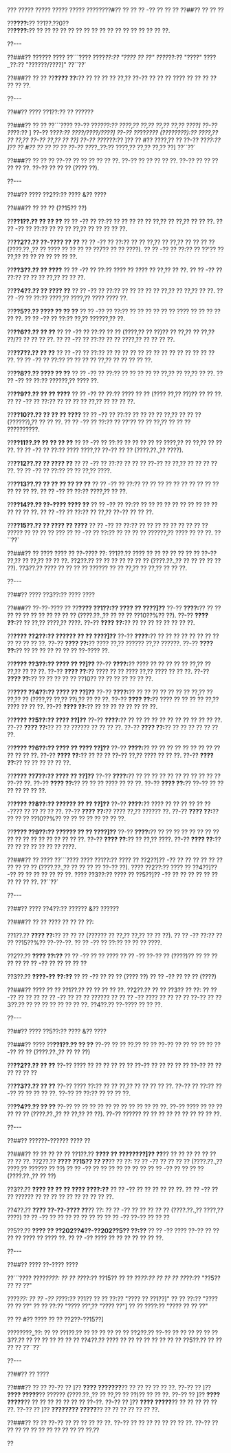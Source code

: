 ??? ????? ????? ????? ????? ????????#?? ?? ?? ?? -?? ?? ?? ??
??##?? ?? ?? ??

??**????:**?? ??1??.??0??  
??**????:**?? ?? ?? ?? ?? ?? ?? ?? ?? ?? ?? ?? ?? ?? ?? ?? ?? ??.

??---

??###?? ?????? ????
??```????
????_??:?? "???? ?? ??"
????_??:?? "????"
????_??:?? "??????/????]"
??``??`

??###?? ?? ??
??**???? ??:**?? ?? ?? ?? ?? ??,?? ??-?? ?? ?? ?? ???? ?? ?? ?? ?? ?? ?? ??.

??---

??##?? ???? ??1??:?? ?? ??????

??###?? ?? ??
??```????
??-?? ??_????:?? ????,?? ??,?? ??,?? ??,?? ????]
??-?? ??_??:?? ]
??-?? ??_??:?? ????/????/????]
??-?? ??_??_???? (????????):?? ????,?? ?? ??,?? ??-?? ??,?? ?? ??]
??-?? ??_????:?? ]?? ?? #?? ????,?? ??
??-?? ??_??:?? ]?? ?? #?? ?? ?? ?? ??
??-?? ??_??_??:?? ????,?? ??,?? ??,?? ??]
??``??`

??###?? ?? ?? ??
??-?? ?? ?? ?? ?? ?? ??.
??-?? ?? ?? ?? ?? ??.
??-?? ?? ?? ?? ?? ?? ??.
??-?? ?? ?? ?? (???? ??).

??---

??##?? ???? ??2??:?? ???? &?? ????

??###?? ?? ?? ?? (??15?? ??)

??**??1??.?? ?? ?? ??**
??  ?? -?? ?? ??:?? ?? ?? ?? ?? ?? ??,?? ?? ??,?? ?? ?? ??.
??  ?? -?? ?? ??:?? ?? ?? ?? ??,?? ?? ?? ?? ?? ??.

??**??2??.?? ??-???? ?? ??**
??  ?? -?? ?? ??:?? ?? ?? ??,?? ?? ??,?? ?? ?? ?? ?? (????.??.,?? ?? ???? ?? ?? ?? ?? ??7?? ?? ?? ????).
??  ?? -?? ?? ??:?? ?? ??'?? ?? ??,?? ?? ?? ?? ?? ?? ?? ??.

??**??3??.?? ?? ????**
??  ?? -?? ?? ??:?? ???? ?? ???? ?? ??,?? ?? ??.
??  ?? -?? ?? ??:?? ?? ?? ?? ??,?? ?? ?? ??.

??**??4??.?? ?? ???? ??**
??  ?? -?? ?? ??:?? ?? ?? ?? ?? ?? ??,?? ?? ??,?? ?? ??.
??  ?? -?? ?? ??:?? ????,?? ????,?? ???? ???? ??.

??**??5??.?? ???? ?? ?? ??**
??  ?? -?? ?? ??:?? ?? ?? ?? ?? ?? ?? ???? ?? ?? ?? ?? ?? ??.
??  ?? -?? ?? ??:?? ??,?? ??????,?? ??.

??**??6??.?? ?? ??**
??  ?? -?? ?? ??:?? ?? ?? (????,?? ?? ??)?? ?? ??,?? ?? ??,?? ??/?? ?? ?? ?? ??.
??  ?? -?? ?? ??:?? ?? ?? ????,?? ?? ?? ?? ??.

??**??7??.?? ?? ??**
??  ?? -?? ?? ??:?? ?? ?? ?? ?? ?? ?? ?? ?? ?? ?? ?? ?? ?? ?? ??.
??  ?? -?? ?? ??:?? ?? ?? ?? ?? ??,?? ?? ?? ?? ?? ??.

??**??8??.?? ???? ?? ??**
??  ?? -?? ?? ??:?? ?? ?? ?? ?? ?? ??,?? ?? ??,?? ?? ??.
??  ?? -?? ?? ??:?? ??????,?? ???? ??.

??**??9??.?? ?? ?? ????**
??  ?? -?? ?? ??:?? ???? ?? ?? (???? ??,?? ??)?? ?? ?? ??.
??  ?? -?? ?? ??:?? ?? ?? ?? ?? ??,?? ?? ?? ?? ??.

??**??10??.?? ?? ?? ?? ????**
??  ?? -?? ?? ??:?? ?? ?? ?? ?? ??,?? ?? ?? ?? (??????),?? ?? ?? ??.
??  ?? -?? ?? ??:?? ?? ??'?? ?? ?? ??,?? ?? ?? ?? ??????????.

??**??11??.?? ?? ?? ?? ??**
??  ?? -?? ?? ??:?? ?? ?? ?? ?? ?? ????,?? ?? ??,?? ?? ?? ??.
??  ?? -?? ?? ??:?? ???? ????,?? ??-?? ?? ?? (????.??.,?? ????).

??**??12??.?? ?? ???? ??**
??  ?? -?? ?? ??:?? ?? ?? ?? ??-?? ?? ??,?? ?? ?? ?? ?? ??.
??  ?? -?? ?? ??:?? ?? ?? ??,?? ????.

??**??13??.?? ?? ?? ?? ?? ?? ??**
??  ?? -?? ?? ??:?? ?? ?? ?? ?? ?? ?? ?? ?? ?? ?? ?? ?? ?? ??.
??  ?? -?? ?? ??:?? ????,?? ?? ??.

??**??14??.?? ??-???? ???? ??**
??  ?? -?? ?? ??:?? ?? ?? ?? ?? ?? ?? ?? ?? ?? ?? ?? ?? ?? ??.
??  ?? -?? ?? ??:?? ?? ??,?? ??-?? ?? ?? ??.

??**??15??.?? ?? ???? ?? ????**
??  ?? -?? ?? ??:?? ?? ?? ?? ?? ?? ?? ?? ?? ?? ????? ?? ?? ?? ?? ???
??  ?? -?? ?? ??:?? ?? ?? ?? ?? ??????,?? ???? ?? ?? ??.
??``??`

??###?? ?? ????
???? ?? ??-???? ??:
??1??.?? ???? ?? ?? ?? ?? ?? ?? ?? ??-?? ??,?? ?? ??,?? ?? ?? ??.
??2??.?? ?? ?? ?? ?? ?? ?? ?? (????.??.,?? ?? ?? ?? ?? ?? ??).
??3??.?? ???? ?? ?? ?? ?? ?????? ?? ?? ??,?? ?? ??,?? ?? ?? ??.

??---

??##?? ???? ??3??:?? ???? ????

??###?? ??-??-???? ??
??**???? ??1??:?? ???? ?? ????]??**
??-?? **????:**?? ?? ?? ?? ?? ?? ?? ?? ?? ?? ?? ?? (????.??.,?? ?? ?? ?? ??10??%?? ??).
??-?? **???? ??:**?? ?? ??,?? ????,?? ????.
??-?? **???? ??:**?? ?? ?? ?? ?? ?? ?? ?? ??.

??**???? ??2??:?? ?????? ?? ?? ????]??**
??-?? **????:**?? ?? ?? ?? ?? ?? ?? ?? ?? ?? ?? ?? ?? ??.
??-?? **???? ??:**?? ???? ??,?? ?????? ??,?? ??????.
??-?? **???? ??:**?? ?? ?? ?? ?? ?? ?? ?? ??-???? ??.

??**???? ??3??:?? ???? ?? ??]??**
??-?? **????:**?? ???? ?? ?? ?? ?? ?? ??,?? ?? ??,?? ?? ?? ??.
??-?? **???? ??:**?? ???? ?? ?? ???? ??,?? ???? ?? ?? ??.
??-?? **???? ??:**?? ?? ?? ?? ?? ?? ??10?? ?? ?? ?? ?? ?? ?? ??.

??**???? ??4??:?? ???? ?? ??]??**
??-?? **????:**?? ?? ?? ?? ?? ?? ?? ?? ??,?? ?? ??,?? ?? (????,?? ??,?? ??),?? ?? ?? ??.
??-?? **???? ??:**?? ???? ?? ?? ?? ?? ??,?? ???? ?? ?? ??.
??-?? **???? ??:**?? ?? ?? ?? ?? ?? ?? ?? ??.

??**???? ??5??:?? ???? ??]??**
??-?? **????:**?? ?? ?? ?? ?? ?? ?? ?? ?? ?? ?? ?? ??.
??-?? **???? ??:**?? ?? ?? ?????? ?? ?? ?? ??.
??-?? **???? ??:**?? ?? ?? ?? ?? ?? ?? ??.

??**???? ??6??:?? ???? ?? ???? ??]??**
??-?? **????:**?? ?? ?? ?? ?? ?? ?? ?? ?? ?? ?? ?? ?? ??.
??-?? **???? ??:**?? ?? ?? ?? ??-?? ??,?? ???? ?? ?? ??.
??-?? **???? ??:**?? ?? ?? ?? ?? ?? ??.

??**???? ??7??:?? ???? ?? ??]??**
??-?? **????:**?? ?? ?? ?? ?? ?? ?? ?? ?? ?? ?? ?? ??-?? ??.
??-?? **???? ??:**?? ?? ?? ?? ???? ?? ?? ??.
??-?? **???? ??:**?? ??-?? ?? ?? ?? ?? ?? ?? ??.

??**???? ??8??:?? ?????? ?? ?? ??]??**
??-?? **????:**?? ???? ?? ?? ?? ?? ?? ??-???? ?? ?? ?? ?? ??.
??-?? **???? ??:**?? ???? ??,?? ?????? ??.
??-?? **???? ??:**?? ?? ?? ?? ??10??%?? ?? ?? ?? ?? ?? ?? ?? ??.

??**???? ??9??:?? ?????? ?? ?? ????]??**
??-?? **????:**?? ?? ?? ?? ?? ?? ?? ?? ?? ?? ?? ?? ?? ?? ?? ?? ?? ?? ??.
??-?? **???? ??:**?? ?? ??,?? ????.
??-?? **???? ??:**?? ?? ?? ?? ?? ?? ?? ?? ????.

??###?? ?? ????
??```????
???? ??1??:?? ???? ?? ??2??]?? -?? ?? ?? ?? ?? ?? ?? ?? ?? ?? ?? (????.??.,?? ?? ?? ?? ?? ??-?? ??).
???? ??2??:?? ???? ?? ??4??]?? -?? ?? ?? ?? ?? ?? ?? ??.
???? ??3??:?? ???? ?? ??5??]?? -?? ?? ?? ?? ?? ?? ?? ?? ?? ?? ??.
??``??`

??---

??##?? ???? ??4??:?? ?????? &?? ??????

??###?? ?? ??
???? ?? ?? ?? ??:

??1??.?? **???? ??:**?? ?? ?? ?? (?????? ?? ??,?? ??,?? ?? ?? ??).
??  ?? -?? ??:?? ?? ?? ??15??%?? ??-??-??.
??  ?? -?? ?? ??:?? ?? ?? ?? ????.

??2??.?? **???? ??:??**
??  ?? -?? ?? ?? ????
??  ?? -?? ??-?? ?? (????)?? ?? ?? ?? ?? ??
??  ?? -?? ?? ?? ?? ?? ??

??3??.?? **????-?? ??:??**
??  ?? -?? ?? ?? ?? (???? ??)
??  ?? -?? ?? ?? ?? (????)

??###?? ???? ?? ??
??1??.?? ?? ?? ?? ?? ??.
??2??.?? ?? ?? ??3?? ?? ??:
??  ?? -?? ?? ?? ??
??  ?? -?? ?? ?? ?? ?????? ??
??  ?? -?? ???? ?? ?? ?? ?? ??-?? ??
??3??.?? ?? ?? ?? ?? ?? ?? ?? ??.
??4??.?? ??-???? ?? ?? ??.

??---

??##?? ???? ??5??:?? ???? &?? ????

??###?? ????
??**??1??.?? ?? ??**
??-?? ?? ?? ??.?? ?? ??
??-?? ?? ?? ?? ?? ??
??-?? ?? ?? (????.??.,?? ?? ?? ??)

??**??2??.?? ?? ??**
??-?? ???? ?? ?? ?? ?? ?? ??
??-?? ?? ?? ?? ?? ??
??-?? ?? ?? ?? ?? ?? ??

??**??3??.?? ?? ??**
??-?? ???? ??:?? ?? ?? ??,?? ?? ?? ?? ?? ??.
??-?? ?? ??:?? ??-?? ?? ?? ?? ?? ??.
??-?? ?? ??:?? ?? ?? ?? ??.

??**??4??.?? ?? ??**
??-?? ?? ?? ?? ?? ?? ?? ?? ?? ?? ?? ?? ??.
??-?? ???? ?? ?? ?? ?? ?? ?? (????.??.,?? ?? ??,?? ?? ??).
??-?? ?????? ?? ?? ?? ?? ?? ?? ?? ?? ?? ??.

??---

??##?? ??????-?????? ???? ??

??###?? ?? ?? ?? ?? ??
??1??.?? **???? ?? ????????]?? ??**?? ?? ?? ?? ?? ?? ?? ?? ?? ??.
??2??.?? **???? ??15?? ?? ??**?? ?? ??:
??  ?? -?? ?? ?? ?? ?? (????.??.,?? ????,?? ?????? ?? ??)
??  ?? -?? ?? ?? ?? ?? ?? ?? ??
??  ?? -?? ?? ?? ?? ?? (????.??.,?? ?? ??)

??3??.?? **???? ?? ?? ?? ???? ????:??**
??  ?? -?? ?? ?? ?? ?? ?? ??.
??  ?? -?? ?? ?? ?????? ?? ?? ?? ?? ?? ?? ?? ?? ?? ??.

??4??.?? **???? ??-??-???? ??**?? ??:
??  ?? -?? ?? ?? ?? ?? ?? (????.??.,?? ????,?? ????)
??  ?? -?? ?? ?? ?? ?? ?? ?? ??
??  ?? -?? ??-?? ?? ?? ??

??5??.?? **???? ?? ??202??4??-??202??5?? ??:??**
??  ?? -?? ???? ??-?? ?? ?? ?? ?? ???? ?? ???? ??.
??  ?? -?? ???? ?? ?? ?? ?? ?? ?? ??.

??---

??##?? ???? ??-???? ????

??```????
????_????:
?? ?? ??_??:?? ??15??
?? ?? ??_??:?? ??
?? ?? ??_??:?? "??5?? ?? ?? ??"

????_??:
?? ?? -?? ??_??:?? ??1??
??   ?? ??:?? "???? ?? ??1??]"
??   ?? ??:?? "???? ?? ?? ??"
??   ?? ??:?? "???? ??",?? "???? ??"]
??   ?? ????:?? "???? ?? ?? ??"

?? ?? #?? ???? ?? ?? ??2??-??15??]

????????_??:
?? ?? ??1??.?? ?? ?? ?? ??
?? ?? ??2??.?? ??-?? ?? ?? ??
?? ?? ??3??.?? ?? ?? ?? ?? ??
?? ?? ??4??.?? ???? ?? ?? ?? ?? ?? ??
?? ?? ??5??.?? ?? ?? ?? ??
??``??`

??---

??##?? ?? ????

??###?? ?? ??
??-?? ?? ]?? **???? ???????**?? ?? ?? ?? ?? ?? ??.
??-?? ?? ]?? **???? ?????**?? ?????? (????.??.,?? ?? ??,?? ?? ??)?? ?? ?? ??.
??-?? ?? ]?? **???? ?????**?? ?? ?? ?? ?? ?? ?? ?? ??-??.
??-?? ?? ]?? **???? ?????**?? ?? ?? ?? ?? ?? ??.
??-?? ?? ]?? **???????? ?????**?? ?? ?? ?? ?? ?? ?? ??.

??###?? ?? ??
??-?? ?? ?? ?? ?? ?? ??.
??-?? ?? ?? ?? ?? ?? ?? ?? ??.
??-?? ?? ?? ?? ?? ?? ?? ?? ?? ?? ?? ?? ??.??

??
